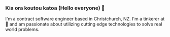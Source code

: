 ### Kia ora koutou katoa (Hello everyone) 👋

I'm a contract software engineer based in Christchurch, NZ. I'm a tinkerer at :yellow_heart: and am passionate about utilizing cutting edge technologies to solve real world problems.
